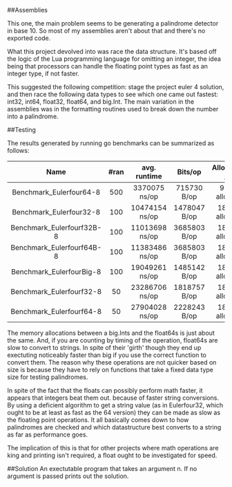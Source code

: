 ##Assemblies

This one, the main problem seems to be generating a palindrome detector in base 10.
So most of my assemblies aren't about that and there's no exported code.

What this project devolved into was race the data structure. It's based off the logic
of the Lua programming language for omitting an integer, the idea being that
processors can handle the floating point types as fast as an integer type, if not faster.

This suggested the following competition: stage the project euler 4 solution, and then
race the following data types to see which one came out fastest: int32, int64, float32, float64, and big.Int.
The main variation in the assemblies was in the formatting routines used to break down the number into a palindrome.

##Testing

The results generated by running go benchmarks can be summarized as follows:

|Name                      | #ran |  avg. runtime   | Bits/op       |   Allocations / op |
|:------------------------:|:----:|:---------------:|:-------------:|:------------------:|
|Benchmark_Eulerfour64-8   | 500  |  3370075 ns/op	| 715730 B/op	|   92814 allocs/op  |
|Benchmark_Eulerfour32-8   | 100  |  10474154 ns/op	| 1478047 B/op	|  185629 allocs/op  |
|Benchmark_Eulerfourf32B-8 | 100  |  11013698 ns/op	| 3685803 B/op	|  185628 allocs/op  |
|Benchmark_Eulerfourf64B-8 | 100  |  11383486 ns/op	| 3685803 B/op	|  185628 allocs/op  |
| Benchmark_EulerfourBig-8 | 100  |  19049261 ns/op	| 1485142 B/op	|  185635 allocs/op  |
| Benchmark_Eulerfourf32-8 | 50   |  23286706 ns/op	| 1818757 B/op	|  185629 allocs/op  |
| Benchmark_Eulerfourf64-8 | 50   |  27904028 ns/op	| 2228243 B/op	|  185630 allocs/op  | 

The memory allocations between a big.Ints and the float64s is just about the same. And, if you are 
counting by timing of the operation, float64s are slow to convert to strings. In spite of their 
'girth' though they end up exectuting noticeably faster than big if you use the correct function 
to convert them. The reason why these operations are not quicker based on size is because they have to rely
on functions that take a fixed data type size for testing palindromes.

In spite of the fact that the floats can possibly perform math faster, it appears that
integers beat them out. because of faster string conversions. By using a deficient algorithm
to get a string value (as in Eulerfour32, which ought to be at least as fast as the 64 version)
they can be made as slow as the floating point operations. It all basically comes down
to how palindromes are checked and which datastructure best converts to a string as
far as performance goes.

The implication of this is that for other projects where math operations are king
and printing isn't required, a float ought to be investigated for speed.

##Solution
An exectutable program that takes an argument n.
If no argument is passed prints out the solution.